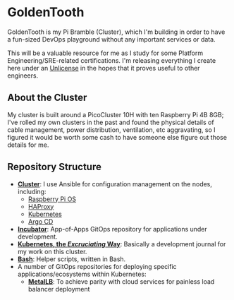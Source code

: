 # GoldenTooth

GoldenTooth is my Pi Bramble (Cluster), which I'm building in order to have a fun-sized DevOps playground without any important services or data.

This will be a valuable resource for me as I study for some Platform Engineering/SRE-related certifications. I'm releasing everything I create here under an [Unlicense](https://choosealicense.com/licenses/unlicense/) in the hopes that it proves useful to other engineers.

## About the Cluster

My cluster is built around a PicoCluster 10H with ten Raspberry Pi 4B 8GB; I've rolled my own clusters in the past and found the physical details of cable management, power distribution, ventilation, etc aggravating, so I figured it would be worth some cash to have someone else figure out those details for me.

## Repository Structure

- **[Cluster](https://github.com/goldentooth/cluster)**: I use Ansible for configuration management on the nodes, including:
  - [Raspberry Pi OS](https://www.raspberrypi.com/software/)
  - [HAProxy](https://www.haproxy.org)
  - [Kubernetes](https://kubernetes.io)
  - [Argo CD](https://argoproj.github.io/cd/)
- **[Incubator](https://github.com/goldentooth/incubator)**: App-of-Apps GitOps repository for applications under development.
  <!--
  - Prometheus
  - Grafana
  - Alertmanager
  - Elasticsearch
  - Logstash
  - Loki
  - Kibana
  - Istio
  - MySQL
  - PostgreSQL
  - Redis
  - Httpbin
  - Nginx
  - RabbitMQ
  - Kafka
  - External-DNS
  - Cert-Manager
  - Open Policy Agent
  - Harbor (as a Proxy cache)
  - VictoriaMetrics
  -->
- **[Kubernetes, the _Excruciating_ Way](https://github.com/goldentooth/kubernetes-the-excruciating-way)**: Basically a development journal for my work on this cluster.
- **[Bash](https://github.com/goldentooth/bash)**: Helper scripts, written in Bash.
- A number of GitOps repositories for deploying specific applications/ecosystems within Kubernetes:
  - **[MetalLB](https://github.com/goldentooth/metallb)**: To achieve parity with cloud services for painless load balancer deployment
